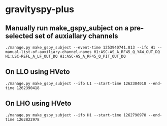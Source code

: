 # gravityspy-plus
## Manually run make_gspy_subject on a pre-selected set of auxiallary channels
```
./manage.py make_gspy_subject --event-time 1253940741.813 --ifo H1 --manual-list-of-auxiliary-channel-names H1:ASC-AS_A_RF45_Q_YAW_OUT_DQ H1:LSC-REFL_A_LF_OUT_DQ H1:ASC-AS_A_RF45_Q_PIT_OUT_DQ
```

## On LLO using HVeto
```
./manage.py make_gspy_subject --ifo L1 --start-time 1262304018 --end-time 1262390418
```

## On LHO using HVeto
```
./manage.py make_gspy_subject --ifo H1 --start-time 1262790978 --end-time 1262822978
```
